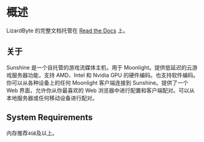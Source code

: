 概述
========

[](#overview)

LizardByte 的完整文档托管在 [Read the Docs](https://sunshinestream.readthedocs.io/) 上。

关于
-----

[](#about)

Sunshine 是一个自托管的游戏流媒体主机，用于 Moonlight。提供低延迟的云游戏服务器功能，支持 AMD、Intel 和 Nvidia GPU 的硬件编码。也支持软件编码。你可以从各种设备上的任何 Moonlight 客户端连接到 Sunshine。提供了一个 Web 界面，允许你从你最喜欢的 Web 浏览器中进行配置和客户端配对。可以从本地服务器或任何移动设备进行配对。


System Requirements
-------------------

[](#system-requirements)

内存推荐`4GB`及以上。